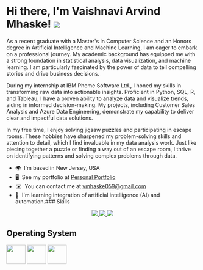 Hi there, I'm Vaishnavi Arvind Mhaske! ![](https://user-images.githubusercontent.com/18350557/176309783-0785949b-9127-417c-8b55-ab5a4333674e.gif)
=================================================================================================================================================

As a recent graduate with a Master's in Computer Science and an Honors degree in Artificial Intelligence and Machine Learning, I am eager to embark on a professional journey. My academic background has equipped me with a strong foundation in statistical analysis, data visualization, and machine learning. I am particularly fascinated by the power of data to tell compelling stories and drive business decisions. <br>

During my internship at IBM Pheme Software Ltd., I honed my skills in transforming raw data into actionable insights. Proficient in Python, SQL, R, and Tableau, I have a proven ability to analyze data and visualize trends, aiding in informed decision-making. My projects, including Customer Sales Analysis and Azure Data Engineering, demonstrate my capability to deliver clear and impactful data solutions. <br>

In my free time, I enjoy solving jigsaw puzzles and participating in escape rooms. These hobbies have sharpened my problem-solving skills and attention to detail, which I find invaluable in my data analysis work. Just like piecing together a puzzle or finding a way out of an escape room, I thrive on identifying patterns and solving complex problems through data.

*   🌍  I'm based in New Jersey, USA
*   🖥️  See my portfolio at [Personal Portfolio](https://ellipsoid-lion-hsfp.squarespace.com/)
*   ✉️  You can contact me at [vmhaske059@gmail.com](mailto:vmhaske059@gmail.com)
*   🧠  I'm learning integration of artificial intelligence (AI) and automation.### Skills 


<div align = "center">
  <a href="mailto:vmhaske059@gmail.com">
    <img src="https://img.shields.io/badge/Gmail-333333?style=for-the-badge&logo=gmail&logoColor=red" target="_blank" />
  </a>
  <a href="https://in.linkedin.com/in/vaishnavim237" target="_blank">
    <img src="https://img.shields.io/badge/LinkedIn-0077B5?style=for-the-badge&logo=linkedin&logoColor=white" target="_blank" />
  </a>
  <a href="https://ellipsoid-lion-hsfp.squarespace.com" target"_blank">
    <img src="https://img.shields.io/badge/Portfolio-FF5722?style=for-the-badge&logo=todoist&logoColor=white" target="_blank" /> 
  </a>
</div>

## Operating System
<img height="50" src="https://user-images.githubusercontent.com/25181517/186884150-05e9ff6d-340e-4802-9533-2c3f02363ee3.png"> 
<img height="50" src="https://user-images.githubusercontent.com/25181517/186884152-ae609cca-8cf1-4175-8d60-1ce1fa078ca2.png">
<img height="50" src="https://github.com/marwin1991/profile-technology-icons/assets/76662862/2481dc48-be6b-4ebb-9e8c-3b957efe69fa">
